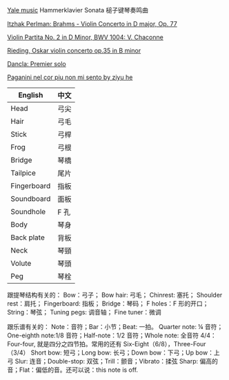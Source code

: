 [Yale music](https://youtu.be/xBxx7aceR1U)
Hammerklavier Sonata 槌子键琴奏鸣曲

[Itzhak Perlman: Brahms - Violin Concerto in D major, Op. 77](https://youtu.be/7C_U7eUbVd8)

[Violin Partita No. 2 in D Minor, BWV 1004: V. Chaconne](https://youtu.be/qtyTaE7LvVs?t=830)

[Rieding, Oskar violin concerto op.35 in B minor](https://youtu.be/IEacECsnD3E)

[Dancla: Premier solo](https://youtu.be/DDJoNAUXP5g)

[Paganini nel cor piu non mi sento by ziyu he](https://youtu.be/_ZSde3U25mE)

| English     | 中文 |
| ----------- | ---- |
| Head        | 弓尖 |
| Hair        | 弓毛 |
| Stick       | 弓桿 |
| Frog        | 弓根 |
| Bridge      | 琴橋 |
| Tailpice    | 尾片 |
| Fingerboard | 指板 |
| Soundboard  | 面板 |
| Soundhole   | F 孔 |
| Body        | 琴身 |
| Back plate  | 背板 |
| Neck        | 琴頸 |
| Volute      | 琴頭 |
| Peg         | 琴栓 |

跟提琴结构有关的：
Bow：弓子；
Bow hair: 弓毛；
Chinrest: 塞托；
Shoulder rest：肩托；
Fingerboard: 指板；
Bridge：琴码；
F holes：F 形的开口；
String：琴弦；
Tuning pegs: 调音轴；
Fine tuner：微调

跟乐谱有关的：
Note：音符；Bar：小节；Beat: 一拍。
Quarter note: ¼ 音符；One-eighth note:1/8 音符；Half-note：1/2 音符；Whole note: 全音符
4/4：Four-four, 就是四分之四节拍。常用的还有 Six-Eight（6/8），Three-Four（3/4）
Short bow: 短弓；Long bow: 长弓；Down bow：下弓；Up bow：上弓
Slur: 连音；Double-stop: 双弦；Trill：颤音；Vibrato：揉弦
Sharp: 偏高的音；Flat：偏低的音。还可以说：this note is off.
